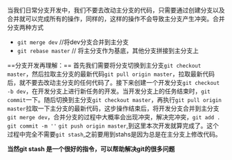 当我们日常分支开发中，我们不要去改动主分支的代码，只需要通过创建分支以及合并就可以完成所有的操作，同样的，这样的操作不会导致主分支产生冲突。合并分支两种方式
- `git merge dev`  //将dev分支合并到主分支
- `git rebase master` // 将主分支作为基底，其他分支拼接到主分支上

==分支开发再理解：==
首先我们需要将分支切换到主分支`git checkout master`，然后拉取主分支的最新代码`git pull origin master`，拉取最新代码后，就不要去改动主分支的任何代码了。接下来创建一个开发分支`git checkout -b dev`，在开发分支上进行新任务的开发。当开发分支上的任务结束时，`git commit`一下。随后切换到主分支`git checkout master`，再执行`git pull origin master`拉取一下主分支的最新代码，这步操作结束后，将开发分支合并到主分支`git merge dev`，合并分支的过程中大概率会出现冲突，解决完冲突，`git add .` `git commit -m ''` `git push origin master`,到这里本次开发就算完成了。这个过程中完全不需要`git stash`,之前要用到stahs是因为总是在主分支上修改代码。

**当然git stash  是一个很好的指令，可以帮助解决git的很多问题**